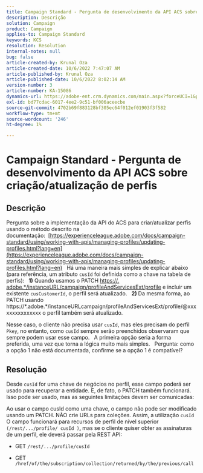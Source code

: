 ```yaml
---
title: Campaign Standard - Pergunta de desenvolvimento da API ACS sobre criação/atualização de perfis
description: Descrição
solution: Campaign
product: Campaign
applies-to: Campaign Standard
keywords: KCS
resolution: Resolution
internal-notes: null
bug: false
article-created-by: Krunal Oza
article-created-date: 10/6/2022 7:47:07 AM
article-published-by: Krunal Oza
article-published-date: 10/6/2022 8:02:14 AM
version-number: 3
article-number: KA-15086
dynamics-url: https://adobe-ent.crm.dynamics.com/main.aspx?forceUCI=1&pagetype=entityrecord&etn=knowledgearticle&id=a100990e-4b45-ed11-bba2-002248086a27
exl-id: bd77cdac-6017-4ee2-9c51-bf006aceecbe
source-git-commit: 4702b69f883128bf305ec64f012ef01903f3f582
workflow-type: tm+mt
source-wordcount: '246'
ht-degree: 1%

---
```


# Campaign Standard - Pergunta de desenvolvimento da API ACS sobre criação/atualização de perfis

## Descrição


Pergunta sobre a implementação da API do ACS para criar/atualizar perfis usando o método descrito na documentação:  [https://experienceleague.adobe.com/docs/campaign-standard/using/working-with-apis/managing-profiles/updating-profiles.html?lang=en](https://experienceleague.adobe.com/docs/campaign-standard/using/working-with-apis/managing-profiles/updating-profiles.html?lang=en)
 
Há uma maneira mais simples de explicar abaixo (para referência, um atributo `cusId` foi definida como a chave na tabela de perfis):
 
<b>1)</b> Quando usamos o PATCH [https://. adobe.\*/instanceURL/campaign/profileAndServicesExt/profile](https://na01.safelinks.protection.outlook.com/?url=https://mc.adobe.io/unilever-mkt-stage1/campaign/profileAndServicesExt/profile&amp;amp;data=02%7c01%7c%7c7ae64aa57f294ebc9d7d08d4bd48ea2f%7cfa7b1b5a7b34438794aed2c178decee1%7c0%7c0%7c636341568263078022&amp;amp;sdata=EVqAIvzLyFYiHf18eFGtnFm9ya/lLg2YfH5T3xer/9E%3D&amp;amp;reserved=0) e incluir um existente `cusCustomerId`, o perfil será atualizado.
 
<b>2) </b>Da mesma forma, ao PATCH usando https://\*.adobe.\*/instanceURLcampaign/profileAndServicesExt/profile/@xxxxxxxxxxxxxxx o perfil também será atualizado.

Nesse caso, o cliente não precisa usar `cusId`, mas eles precisam do perfil `Pkey`, no entanto, como `cusId` sempre serão preenchidos observaram que sempre podem usar esse campo.
 
A primeira opção seria a forma preferida, uma vez que torna a lógica muito mais simples.
 
Pergunta: como a opção 1 não está documentada, confirme se a opção 1 é compatível?


## Resolução


Desde `cusId` for uma chave de negócios no perfil, esse campo poderá ser usado para recuperar a entidade.
E, de fato, o PATCH também funcionará.
Isso pode ser usado, mas as seguintes limitações devem ser comunicadas:

Ao usar o campo cusId como uma chave, o campo não pode ser modificado usando um PATCH.
NÃO crie URLs para coleções.
Assim, a utilização `cusId` O campo funcionará para recursos de perfil de nível superior `(/rest/.../profile/ cusId )`<b>, </b>mas se o cliente quiser obter as assinaturas de um perfil, ele deverá passar pela REST API:

- GET `/rest/.../profile/cusId`




- GET `/href/of/the/subscription/collection/returned/by/the/previous/call`
